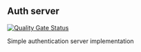 ## Auth server
[![Quality Gate Status](https://sonarcloud.io/api/project_badges/measure?project=Sepehr79_Auth-Server&metric=alert_status)](https://sonarcloud.io/summary/new_code?id=Sepehr79_Auth-Server)

Simple authentication server implementation